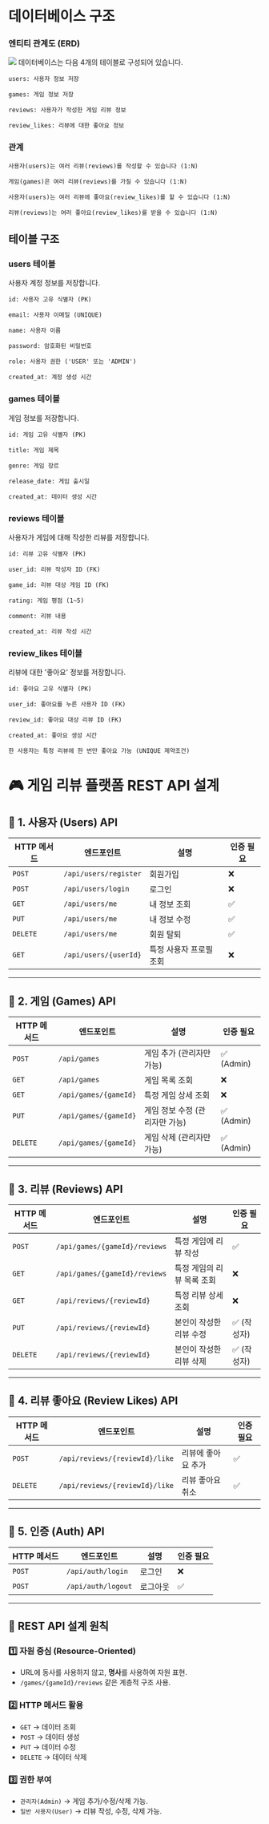 # 데이터베이스 구조
### 엔티티 관계도 (ERD)
<img src="img/gameReviewHubERD.png"/>
데이터베이스는 다음 4개의 테이블로 구성되어 있습니다.

```
users: 사용자 정보 저장

games: 게임 정보 저장

reviews: 사용자가 작성한 게임 리뷰 정보

review_likes: 리뷰에 대한 좋아요 정보
```

### 관계

```
사용자(users)는 여러 리뷰(reviews)를 작성할 수 있습니다 (1:N)

게임(games)은 여러 리뷰(reviews)를 가질 수 있습니다 (1:N)

사용자(users)는 여러 리뷰에 좋아요(review_likes)를 할 수 있습니다 (1:N)

리뷰(reviews)는 여러 좋아요(review_likes)를 받을 수 있습니다 (1:N)
```

## 테이블 구조
### users 테이블

사용자 계정 정보를 저장합니다.
```
id: 사용자 고유 식별자 (PK)

email: 사용자 이메일 (UNIQUE)

name: 사용자 이름

password: 암호화된 비밀번호

role: 사용자 권한 ('USER' 또는 'ADMIN')

created_at: 계정 생성 시간
```
### games 테이블

게임 정보를 저장합니다.

```
id: 게임 고유 식별자 (PK)

title: 게임 제목

genre: 게임 장르

release_date: 게임 출시일

created_at: 데이터 생성 시간
```

### reviews 테이블

사용자가 게임에 대해 작성한 리뷰를 저장합니다.
```
id: 리뷰 고유 식별자 (PK)

user_id: 리뷰 작성자 ID (FK)

game_id: 리뷰 대상 게임 ID (FK)

rating: 게임 평점 (1~5)

comment: 리뷰 내용

created_at: 리뷰 작성 시간
```

### review_likes 테이블

리뷰에 대한 '좋아요' 정보를 저장합니다.
```
id: 좋아요 고유 식별자 (PK)

user_id: 좋아요를 누른 사용자 ID (FK)

review_id: 좋아요 대상 리뷰 ID (FK)

created_at: 좋아요 생성 시간

한 사용자는 특정 리뷰에 한 번만 좋아요 가능 (UNIQUE 제약조건)
```

# 🎮 게임 리뷰 플랫폼 REST API 설계

## 📌 1. 사용자 (Users) API
| HTTP 메서드 | 엔드포인트 | 설명 | 인증 필요 |
|------------|-----------|-----|----------|
| `POST` | `/api/users/register` | 회원가입 | ❌ |
| `POST` | `/api/users/login` | 로그인 | ❌ |
| `GET` | `/api/users/me` | 내 정보 조회 | ✅ |
| `PUT` | `/api/users/me` | 내 정보 수정 | ✅ |
| `DELETE` | `/api/users/me` | 회원 탈퇴 | ✅ |
| `GET` | `/api/users/{userId}` | 특정 사용자 프로필 조회 | ❌ |

---

## 📌 2. 게임 (Games) API
| HTTP 메서드 | 엔드포인트 | 설명 | 인증 필요 |
|------------|-----------|------|----------|
| `POST` | `/api/games` | 게임 추가 (관리자만 가능) | ✅ (Admin) |
| `GET` | `/api/games` | 게임 목록 조회 | ❌ |
| `GET` | `/api/games/{gameId}` | 특정 게임 상세 조회 | ❌ |
| `PUT` | `/api/games/{gameId}` | 게임 정보 수정 (관리자만 가능) | ✅ (Admin) |
| `DELETE` | `/api/games/{gameId}` | 게임 삭제 (관리자만 가능) | ✅ (Admin) |

---

## 📌 3. 리뷰 (Reviews) API
| HTTP 메서드 | 엔드포인트 | 설명 | 인증 필요 |
|------------|-----------|------|----------|
| `POST` | `/api/games/{gameId}/reviews` | 특정 게임에 리뷰 작성 | ✅ |
| `GET` | `/api/games/{gameId}/reviews` | 특정 게임의 리뷰 목록 조회 | ❌ |
| `GET` | `/api/reviews/{reviewId}` | 특정 리뷰 상세 조회 | ❌ |
| `PUT` | `/api/reviews/{reviewId}` | 본인이 작성한 리뷰 수정 | ✅ (작성자) |
| `DELETE` | `/api/reviews/{reviewId}` | 본인이 작성한 리뷰 삭제 | ✅ (작성자) |

---

## 📌 4. 리뷰 좋아요 (Review Likes) API
| HTTP 메서드 | 엔드포인트 | 설명 | 인증 필요 |
|------------|-----------|------|----------|
| `POST` | `/api/reviews/{reviewId}/like` | 리뷰에 좋아요 추가 | ✅ |
| `DELETE` | `/api/reviews/{reviewId}/like` | 리뷰 좋아요 취소 | ✅ |

---

## 📌 5. 인증 (Auth) API
| HTTP 메서드 | 엔드포인트 | 설명 | 인증 필요 |
|------------|-----------|-----|----------|
| `POST` | `/api/auth/login` | 로그인 | ❌ |
| `POST` | `/api/auth/logout` | 로그아웃 | ✅ |

---

## 📌 REST API 설계 원칙
### 1️⃣ 자원 중심 (Resource-Oriented)
- URL에 동사를 사용하지 않고, **명사**를 사용하여 자원 표현.
- `/games/{gameId}/reviews` 같은 계층적 구조 사용.

### 2️⃣ HTTP 메서드 활용
- `GET` → 데이터 조회
- `POST` → 데이터 생성
- `PUT` → 데이터 수정
- `DELETE` → 데이터 삭제

### 3️⃣ 권한 부여
- `관리자(Admin)` → 게임 추가/수정/삭제 가능.
- `일반 사용자(User)` → 리뷰 작성, 수정, 삭제 가능.

